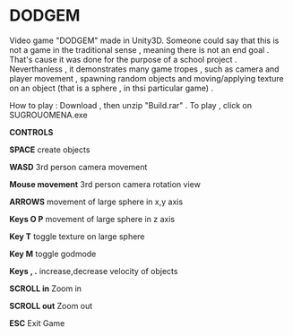# DODGEM

Video game "DODGEM" made in Unity3D.
Someone could say that this is not a game in the traditional sense , meaning there is not an end goal . That's cause it was done for the purpose of a school project . Neverthanless , it demonstrates many game tropes , such as camera and player movement , spawning random objects and moving/applying texture on an object (that is a sphere , in thsi particular game) .

How to play : Download , then unzip "Build.rar" . To play , click on SUGROUOMENA.exe 





**CONTROLS**


**SPACE**			           		 create objects 

**WASD**	 			         		 3rd person camera movement 

**Mouse movement**		   		 3rd person camera rotation view 

**ARROWS**			         		 movement of large sphere in x,y axis 

**Keys Ο P**			      		movement of large sphere in z axis

**Key T**			          toggle texture on large sphere

**Key M** 				        toggle godmode 

**Keys , .**			        increase,decrease velocity of objects 

**SCROLL in** 			      Zoom in 

**SCROLL out**			      Zoom out 

**ESC**				          	Exit Game


